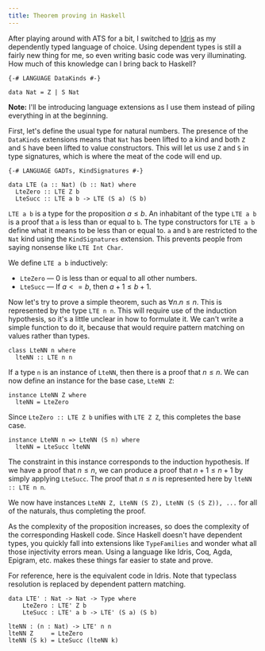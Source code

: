 ```yaml
---
title: Theorem proving in Haskell
---
```

After playing around with ATS for a bit, I switched to [Idris](http://www.idris-lang.org) as my dependently typed language of choice. Using dependent types is still a fairly new thing for me, so even writing basic code was very illuminating. How much of this knowledge can I bring back to Haskell?

```language-haskell
{-# LANGUAGE DataKinds #-}

data Nat = Z | S Nat
```

__Note:__ I'll be introducing language extensions as I use them instead of piling everything in at the beginning.

First, let's define the usual type for natural numbers. The presence of the `DataKinds` extensions means that `Nat` has been lifted to a kind and both `Z` and `S` have been lifted to value constructors. This will let us use `Z` and `S` in type signatures, which is where the meat of the code will end up.

```language-haskell
{-# LANGUAGE GADTs, KindSignatures #-}

data LTE (a :: Nat) (b :: Nat) where
  LteZero :: LTE Z b
  LteSucc :: LTE a b -> LTE (S a) (S b)

```

`LTE a b` is a type for the proposition $a \leq b$. An inhabitant of the type `LTE a b` is a proof that `a` is less than or equal to `b`. The type constructors for `LTE a b` define what it means to be less than or equal to. `a` and `b` are restricted to the `Nat` kind using the `KindSignatures` extension. This prevents people from saying nonsense like `LTE Int Char`.

We define `LTE a b` inductively:

* `LteZero` &mdash; 0 is less than or equal to all other numbers.
* `LteSucc` &mdash; If $a <= b$, then $a + 1 \leq b + 1$.

Now let's try to prove a simple theorem, such as $\forall n. n \leq n$. This is represented by the type `LTE n n`. This will require use of the induction hypothesis, so it's a little unclear in how to formulate it. We can't write a simple function to do it, because that would require pattern matching on values rather than types.

```language-haskell
class LteNN n where
  lteNN :: LTE n n
```

If a type `n` is an instance of `LteNN`, then there is a proof that $n \leq n$. We can now define an instance for the base case, `LteNN Z`:

```language-haskell
instance LteNN Z where
  lteNN = LteZero
```

Since `LteZero :: LTE Z b` unifies with `LTE Z Z`, this completes the base case.

```language-haskell
instance LteNN n => LteNN (S n) where
  lteNN = LteSucc lteNN
```

The constraint in this instance corresponds to the induction hypothesis. If we have a proof that $n \leq n$, we can produce a proof that $n + 1 \leq n + 1$ by simply applying `LteSucc`. The proof that $n \leq n$ is represented here by `lteNN :: LTE n n`.

We now have instances `LteNN Z, LteNN (S Z), LteNN (S (S Z)), ...` for all of the naturals, thus completing the proof.

As the complexity of the proposition increases, so does the complexity of the corresponding Haskell code. Since Haskell doesn't have dependent types, you quickly fall into extensions like `TypeFamilies` and wonder what all those injectivity errors mean. Using a language like Idris, Coq, Agda, Epigram, etc. makes these things far easier to state and prove.

For reference, here is the equivalent code in Idris. Note that typeclass resolution is replaced by dependent pattern matching.

```language-haskell
data LTE' : Nat -> Nat -> Type where
    LteZero : LTE' Z b
    LteSucc : LTE' a b -> LTE' (S a) (S b)

lteNN : (n : Nat) -> LTE' n n
lteNN Z     = LteZero
lteNN (S k) = LteSucc (lteNN k)
```
